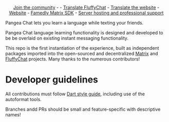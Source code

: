 
<p align="center">
  <a href="https://matrix.to/#/#fluffychat:matrix.org" target="new">Join the community</a> -  - <a href="https://hosted.weblate.org/projects/fluffychat/" target="new">Translate FluffyChat</a> - <a href="https://gitlab.com/ChristianPauly/fluffychat-website" target="new">Translate the website</a> - <a href="https://fluffychat.im" target="new">Website</a> - <a href="https://gitlab.com/famedly/famedlysdk" target="new">Famedly Matrix SDK</a> - <a href="https://famedly.com/kontakt">Server hosting and professional support</a>
 </p>

Pangea Chat lets you learn a language while texting your friends.

Pangea Chat language learning functionality is designed and developed to be be overlaid on existing instant messaging functionality. 

This repo is the first instantiation of the experience, built as independent packages imported into the open-sourced and decentralized <a href="https://matrix.org">Matrix</a> and <a href="https://fluffychat.im">FluffyChat</a> projects. Many thanks to the numerous contributors! 

# Developer guidelines

All contributions must follow <a href="https://dart.dev/guides/language/effective-dart/style#formatting">Dart style guide</a>, including use of the autoformat tools.

Branches andd PRs should be small and feature-specific with descriptive names!

